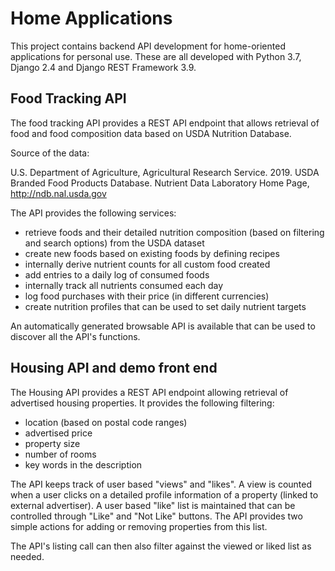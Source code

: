 # Home Applications

This project contains backend API development for home-oriented applications for personal use. These are all developed with Python 3.7, Django 2.4 and Django REST Framework 3.9.

## Food Tracking API

The food tracking API provides a REST API endpoint that allows retrieval of food and food composition data based on USDA Nutrition Database.

Source of the data:

U.S. Department of Agriculture, Agricultural Research Service. 2019. USDA Branded Food Products Database. Nutrient Data Laboratory Home Page, http://ndb.nal.usda.gov

The API provides the following services:

* retrieve foods and their detailed nutrition composition (based on filtering and search options) from the USDA dataset
* create new foods based on existing foods by defining recipes
* internally derive nutrient counts for all custom food created
* add entries to a daily log of consumed foods
* internally track all nutrients consumed each day
* log food purchases with their price (in different currencies)
* create nutrition profiles that can be used to set daily nutrient targets 

An automatically generated browsable API is available that can be used to discover all the API's functions.

## Housing API and demo front end

The Housing API provides a REST API endpoint allowing retrieval of advertised housing properties. It provides the following filtering:

* location (based on postal code ranges)
* advertised price
* property size
* number of rooms
* key words in the description

The API keeps track of user based "views" and "likes". A view is counted when a user clicks on a detailed profile information of a property (linked to external advertiser). A user based "like" list is maintained that can be controlled through "Like" and "Not Like" buttons. The API provides two simple actions for adding or removing properties from this list.

The API's listing call can then also filter against the viewed or liked list as needed.

